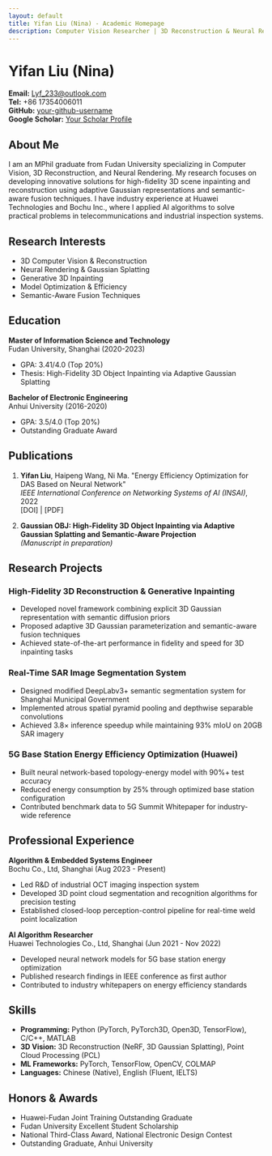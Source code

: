 ```yaml
---
layout: default
title: Yifan Liu (Nina) - Academic Homepage
description: Computer Vision Researcher | 3D Reconstruction & Neural Rendering
---
```


# Yifan Liu (Nina)

**Email:** Lyf_233@outlook.com  
**Tel:** +86 17354006011  
**GitHub:** [your-github-username](https://github.com/yifan-liu0715)  
**Google Scholar:** [Your Scholar Profile](https://scholar.google.com/citations?hl=en&user=P-T-a8UAAAAJ)

## About Me

I am an MPhil graduate from Fudan University specializing in Computer Vision, 3D Reconstruction, and Neural Rendering. My research focuses on developing innovative solutions for high-fidelity 3D scene inpainting and reconstruction using adaptive Gaussian representations and semantic-aware fusion techniques. I have industry experience at Huawei Technologies and Bochu Inc., where I applied AI algorithms to solve practical problems in telecommunications and industrial inspection systems.

## Research Interests

- 3D Computer Vision & Reconstruction
- Neural Rendering & Gaussian Splatting
- Generative 3D Inpainting
- Model Optimization & Efficiency
- Semantic-Aware Fusion Techniques

## Education

**Master of Information Science and Technology**  
Fudan University, Shanghai (2020-2023)  
- GPA: 3.41/4.0 (Top 20%)
- Thesis: High-Fidelity 3D Object Inpainting via Adaptive Gaussian Splatting

**Bachelor of Electronic Engineering**  
Anhui University (2016-2020)  
- GPA: 3.5/4.0 (Top 20%)
- Outstanding Graduate Award

## Publications

1. **Yifan Liu**, Haipeng Wang, Ni Ma. "Energy Efficiency Optimization for DAS Based on Neural Network"  
   *IEEE International Conference on Networking Systems of AI (INSAI)*, 2022  
   [DOI] | [PDF]

2. **Gaussian OBJ: High-Fidelity 3D Object Inpainting via Adaptive Gaussian Splatting and Semantic-Aware Projection**  
   *(Manuscript in preparation)*

## Research Projects

### High-Fidelity 3D Reconstruction & Generative Inpainting
- Developed novel framework combining explicit 3D Gaussian representation with semantic diffusion priors
- Proposed adaptive 3D Gaussian parameterization and semantic-aware fusion techniques
- Achieved state-of-the-art performance in fidelity and speed for 3D inpainting tasks

### Real-Time SAR Image Segmentation System
- Designed modified DeepLabv3+ semantic segmentation system for Shanghai Municipal Government
- Implemented atrous spatial pyramid pooling and depthwise separable convolutions
- Achieved 3.8× inference speedup while maintaining 93% mIoU on 20GB SAR imagery

### 5G Base Station Energy Efficiency Optimization (Huawei)
- Built neural network-based topology-energy model with 90%+ test accuracy
- Reduced energy consumption by 25% through optimized base station configuration
- Contributed benchmark data to 5G Summit Whitepaper for industry-wide reference

## Professional Experience

**Algorithm & Embedded Systems Engineer**  
Bochu Co., Ltd, Shanghai (Aug 2023 - Present)  
- Led R&D of industrial OCT imaging inspection system
- Developed 3D point cloud segmentation and recognition algorithms for precision testing
- Established closed-loop perception-control pipeline for real-time weld point localization

**AI Algorithm Researcher**  
Huawei Technologies Co., Ltd, Shanghai (Jun 2021 - Nov 2022)  
- Developed neural network models for 5G base station energy optimization
- Published research findings in IEEE conference as first author
- Contributed to industry whitepapers on energy efficiency standards

## Skills

- **Programming:** Python (PyTorch, PyTorch3D, Open3D, TensorFlow), C/C++, MATLAB
- **3D Vision:** 3D Reconstruction (NeRF, 3D Gaussian Splatting), Point Cloud Processing (PCL)
- **ML Frameworks:** PyTorch, TensorFlow, OpenCV, COLMAP
- **Languages:** Chinese (Native), English (Fluent, IELTS)

## Honors & Awards

- Huawei-Fudan Joint Training Outstanding Graduate
- Fudan University Excellent Student Scholarship
- National Third-Class Award, National Electronic Design Contest
- Outstanding Graduate, Anhui University